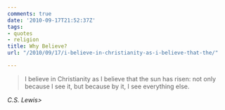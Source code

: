 ```yaml
---
comments: true
date: '2010-09-17T21:52:37Z'
tags:
- quotes
- religion
title: Why Believe?
url: "/2010/09/17/i-believe-in-christianity-as-i-believe-that-the/"

---
```

<blockquote class="big">I believe in Christianity as I believe that the sun has risen: not only because I see it, but because by it, I see everything else.</blockquote>

<cite class="big">C.S. Lewis></cite>


